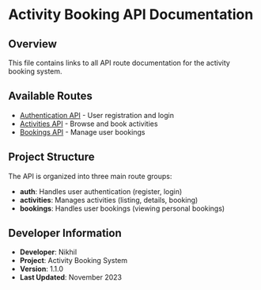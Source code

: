 # Activity Booking API Documentation

## Overview
This file contains links to all API route documentation for the activity booking system.

## Available Routes

- [Authentication API](./auth.md) - User registration and login
- [Activities API](./activities.md) - Browse and book activities
- [Bookings API](./bookings.md) - Manage user bookings

## Project Structure
The API is organized into three main route groups:
- **auth**: Handles user authentication (register, login)
- **activities**: Manages activities (listing, details, booking)
- **bookings**: Handles user bookings (viewing personal bookings)

## Developer Information
- **Developer**: Nikhil
- **Project**: Activity Booking System
- **Version**: 1.1.0
- **Last Updated**: November 2023 